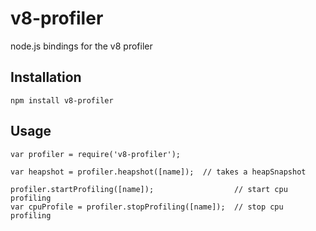 # v8-profiler

node.js bindings for the v8 profiler

## Installation

    npm install v8-profiler

## Usage

    var profiler = require('v8-profiler');

    var heapshot = profiler.heapshot([name]);  // takes a heapSnapshot

    profiler.startProfiling([name]);                  // start cpu profiling
    var cpuProfile = profiler.stopProfiling([name]);  // stop cpu profiling
